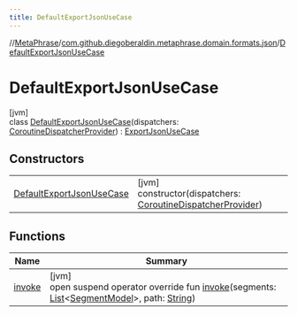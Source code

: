 ```yaml
---
title: DefaultExportJsonUseCase
---
```

//[MetaPhrase](../../../index.html)/[com.github.diegoberaldin.metaphrase.domain.formats.json](../index.html)/[DefaultExportJsonUseCase](index.html)



# DefaultExportJsonUseCase



[jvm]\
class [DefaultExportJsonUseCase](index.html)(dispatchers: [CoroutineDispatcherProvider](../../com.github.diegoberaldin.metaphrase.core.common.coroutines/-coroutine-dispatcher-provider/index.html)) : [ExportJsonUseCase](../-export-json-use-case/index.html)



## Constructors


| | |
|---|---|
| [DefaultExportJsonUseCase](-default-export-json-use-case.html) | [jvm]<br>constructor(dispatchers: [CoroutineDispatcherProvider](../../com.github.diegoberaldin.metaphrase.core.common.coroutines/-coroutine-dispatcher-provider/index.html)) |


## Functions


| Name | Summary |
|---|---|
| [invoke](invoke.html) | [jvm]<br>open suspend operator override fun [invoke](invoke.html)(segments: [List](https://kotlinlang.org/api/latest/jvm/stdlib/kotlin.collections/-list/index.html)&lt;[SegmentModel](../../com.github.diegoberaldin.metaphrase.domain.project.data/-segment-model/index.html)&gt;, path: [String](https://kotlinlang.org/api/latest/jvm/stdlib/kotlin/-string/index.html)) |

